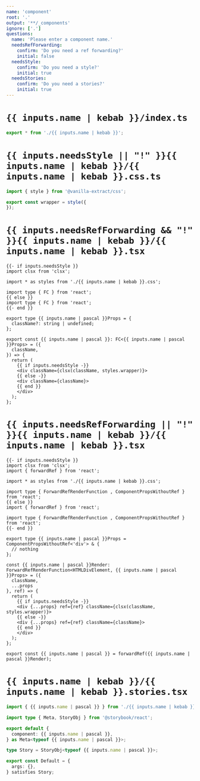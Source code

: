 ```yaml
---
name: 'component'
root: '.'
output: '**/_components'
ignore: ['.']
questions:
  name: 'Please enter a component name.'
  needsRefForwarding:
    confirm: 'Do you need a ref forwarding?'
    initial: false
  needsStyle:
    confirm: 'Do you need a style?'
    initial: true
  needsStories:
    confirm: 'Do you need a stories?'
    initial: true
---
```


# `{{ inputs.name | kebab }}/index.ts`

```ts
export * from './{{ inputs.name | kebab }}';

```

# `{{ inputs.needsStyle || "!" }}{{ inputs.name | kebab }}/{{ inputs.name | kebab }}.css.ts`

```ts
import { style } from '@vanilla-extract/css';

export const wrapper = style({
});

```

# `{{ inputs.needsRefForwarding && "!" }}{{ inputs.name | kebab }}/{{ inputs.name | kebab }}.tsx`

```tsx
{{- if inputs.needsStyle }}
import clsx from 'clsx';

import * as styles from './{{ inputs.name | kebab }}.css';

import type { FC } from 'react';
{{ else }}
import type { FC } from 'react';
{{- end }}

export type {{ inputs.name | pascal }}Props = {
  className?: string | undefined;
};

export const {{ inputs.name | pascal }}: FC<{{ inputs.name | pascal }}Props> = ({
  className,
}) => {
  return (
    {{ if inputs.needsStyle -}}
    <div className={clsx(className, styles.wrapper)}>
    {{ else -}}
    <div className={className}>
    {{ end }}
    </div>
  );
};

```

# `{{ inputs.needsRefForwarding || "!" }}{{ inputs.name | kebab }}/{{ inputs.name | kebab }}.tsx`

```tsx
{{- if inputs.needsStyle }}
import clsx from 'clsx';
import { forwardRef } from 'react';

import * as styles from './{{ inputs.name | kebab }}.css';

import type { ForwardRefRenderFunction , ComponentPropsWithoutRef } from 'react';
{{ else }}
import { forwardRef } from 'react';

import type { ForwardRefRenderFunction , ComponentPropsWithoutRef } from 'react';
{{- end }}

export type {{ inputs.name | pascal }}Props = ComponentPropsWithoutRef<'div'> & {
  // nothing
};

const {{ inputs.name | pascal }}Render: ForwardRefRenderFunction<HTMLDivElement, {{ inputs.name | pascal }}Props> = ({
  className,
  ...props
}, ref) => {
  return (
    {{ if inputs.needsStyle -}}
    <div {...props} ref={ref} className={clsx(className, styles.wrapper)}>
    {{ else -}}
    <div {...props} ref={ref} className={className}>
    {{ end }}
    </div>
  );
};

export const {{ inputs.name | pascal }} = forwardRef({{ inputs.name | pascal }}Render);

```

# `{{ inputs.name | kebab }}/{{ inputs.name | kebab }}.stories.tsx`

```typescript
import { {{ inputs.name | pascal }} } from './{{ inputs.name | kebab }}';

import type { Meta, StoryObj } from '@storybook/react';

export default {
  component: {{ inputs.name | pascal }},
} as Meta<typeof {{ inputs.name | pascal }}>;

type Story = StoryObj<typeof {{ inputs.name | pascal }}>;

export const Default = {
  args: {},
} satisfies Story;

```
